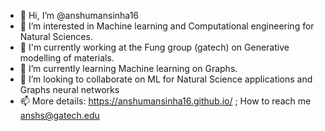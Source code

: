 - 👋 Hi, I’m @anshumansinha16
- 👀 I’m interested in Machine learning and Computational engineering for Natural Sciences.
- 🌱 I'm currently working at the Fung group (gatech) on Generative modelling of materials.
- 📖 I’m currently learning Machine learning on Graphs. 
- 💞️ I’m looking to collaborate on ML for Natural Science applications and Graphs neural networks
- 📫 More details: https://anshumansinha16.github.io/ ; How to reach me anshs@gatech.edu


<!---
anshumansinha16/anshumansinha16 is a ✨ special ✨ repository because its `README.md` (this file) appears on your GitHub profile.
You can click the Preview link to take a look at your changes.
--->
